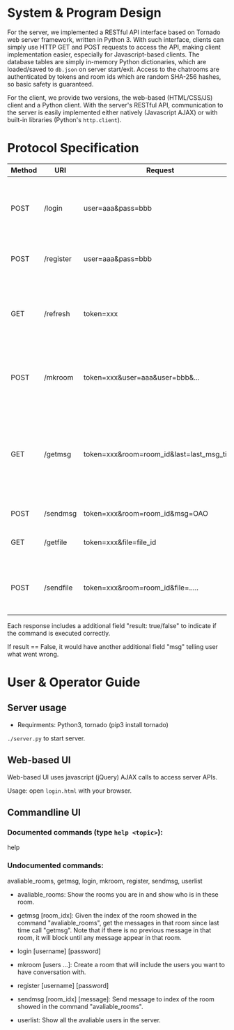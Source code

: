 # System & Program Design

For the server, we implemented a RESTful API interface based on Tornado web
server framework, written in Python 3. With such interface, clients can simply
use HTTP GET and POST requests to access the API, making client implementation
easier, especially for Javascript-based clients. The database tables are simply
in-memory Python dictionaries, which are loaded/saved to `db.json` on server
start/exit. Access to the chatrooms are authenticated by tokens and room ids
which are random SHA-256 hashes, so basic safety is guaranteed.

For the client, we provide two versions, the web-based (HTML/CSS/JS) client and
a Python client. With the server's RESTful API, communication to the server is
easily implemented either natively (Javascript AJAX) or with built-in libraries
(Python's `http.client`).

# Protocol Specification

| Method |    URI    |      Request      | Response | Description |
| ------ | --------- | ----------------- | -------- | ----------- |
|  POST  | /login    | user=aaa&pass=bbb | {token: xxx} | Login with provided username & password. Returns token for identification. |
|  POST  | /register | user=aaa&pass=bbb | {} | Register with provided username & password. |
|  GET   | /refresh  | token=xxx         | {userlist: [{username:meow, online:true/false}, ...], rooms:[{"id": room_id, "users":["aaa", ...]}, ...]} | Refresh user status, get user list and room list (user will be logged out without refreshing in 15 secs) |
|  POST  | /mkroom   | token=xxx&user=aaa&user=bbb&... | {room_id: hash} | Create a room with provided users. Must contain the user logged in itself. |
|  GET   | /getmsg   | token=xxx&room=room_id&last=last_msg_time | {msgs: [{time: 1421053100, from: "meow", msg: "OAO"}, ...]} | Get message since last_msg_time, returns immediately if message available, or wait until new message arrives (long polling). |
|  POST  | /sendmsg  | token=xxx&room=room_id&msg=OAO | {} | Send message to given room. |
|  GET   | /getfile  | token=xxx&file=file_id | binary file | Retrieves the file identified by file_id (hash). |
|  POST  | /sendfile | token=xxx&room=room_id&file=..... | {} | Uploads file in `form/multipart` MIME format, then sends the download link to given room. |

Each response includes a additional field "result: true/false" to indicate if the command is executed correctly.

If result == False, it would have another additional field "msg" telling user what went wrong.

# User & Operator Guide

## Server usage

* Requirments: Python3, tornado (pip3 install tornado)

```./server.py``` to start server.

## Web-based UI

Web-based UI uses javascript (jQuery) AJAX calls to access server APIs.

Usage: open `login.html` with your browser.

## Commandline UI

### Documented commands (type `help <topic>`):

help

### Undocumented commands:

avaliable_rooms, getmsg, login, mkroom, register, sendmsg, userlist

* avaliable_rooms: Show the rooms you are in and show who is in these room.

* getmsg [room_idx]: Given the index of the room showed in the command
  "avaliable_rooms", get the messages in that room since last time call
  "getmsg". Note that if there is no previous message in that room, it will
  block until any message appear in that room.

* login [username] [password]

* mkroom [users ...]: Create a room that will include the users you want to have
  conversation with.

* register [username] [password]

* sendmsg [room_idx] [message]: Send message to index of the room showed in the
  command "avaliable_rooms".

* userlist: Show all the avaliable users in the server.
